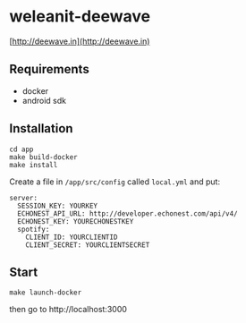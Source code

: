 weleanit-deewave
==============

[http://deewave.in](http://deewave.in)

## Requirements

- docker
- android sdk

## Installation

```
cd app
make build-docker
make install
```

Create a file in `/app/src/config` called `local.yml` and put:

```
server:
  SESSION_KEY: YOURKEY
  ECHONEST_API_URL: http://developer.echonest.com/api/v4/
  ECHONEST_KEY: YOURECHONESTKEY
  spotify:
    CLIENT_ID: YOURCLIENTID
    CLIENT_SECRET: YOURCLIENTSECRET
```

## Start

```
make launch-docker
```

then go to http://localhost:3000
